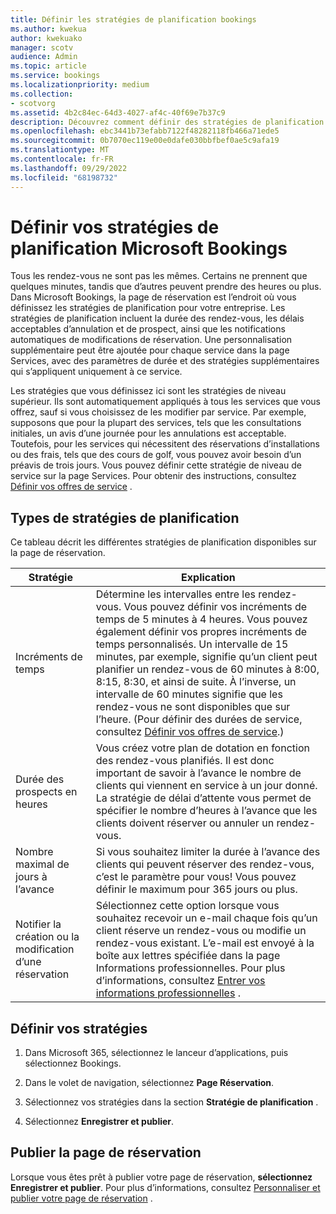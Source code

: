 ```yaml
---
title: Définir les stratégies de planification bookings
ms.author: kwekua
author: kwekuako
manager: scotv
audience: Admin
ms.topic: article
ms.service: bookings
ms.localizationpriority: medium
ms.collection:
- scotvorg
ms.assetid: 4b2c84ec-64d3-4027-af4c-40f69e7b37c9
description: Découvrez comment définir des stratégies de planification pour votre entreprise. Les stratégies de planification incluent la durée des rendez-vous, ainsi que les délais d’annulation et de prospect acceptables.
ms.openlocfilehash: ebc3441b73efabb7122f48282118fb466a71ede5
ms.sourcegitcommit: 0b7070ec119e00e0dafe030bbfbef0ae5c9afa19
ms.translationtype: MT
ms.contentlocale: fr-FR
ms.lasthandoff: 09/29/2022
ms.locfileid: "68198732"
---
```

# <a name="set-your-microsoft-bookings-scheduling-policies"></a>Définir vos stratégies de planification Microsoft Bookings

Tous les rendez-vous ne sont pas les mêmes. Certains ne prennent que quelques minutes, tandis que d’autres peuvent prendre des heures ou plus. Dans Microsoft Bookings, la page de réservation est l’endroit où vous définissez les stratégies de planification pour votre entreprise. Les stratégies de planification incluent la durée des rendez-vous, les délais acceptables d’annulation et de prospect, ainsi que les notifications automatiques de modifications de réservation. Une personnalisation supplémentaire peut être ajoutée pour chaque service dans la page Services, avec des paramètres de durée et des stratégies supplémentaires qui s’appliquent uniquement à ce service.

Les stratégies que vous définissez ici sont les stratégies de niveau supérieur. Ils sont automatiquement appliqués à tous les services que vous offrez, sauf si vous choisissez de les modifier par service. Par exemple, supposons que pour la plupart des services, tels que les consultations initiales, un avis d’une journée pour les annulations est acceptable. Toutefois, pour les services qui nécessitent des réservations d’installations ou des frais, tels que des cours de golf, vous pouvez avoir besoin d’un préavis de trois jours. Vous pouvez définir cette stratégie de niveau de service sur la page Services. Pour obtenir des instructions, consultez [Définir vos offres de service](define-service-offerings.md) .

## <a name="types-of-scheduling-policies"></a>Types de stratégies de planification

Ce tableau décrit les différentes stratégies de planification disponibles sur la page de réservation.

| Stratégie | Explication |
|---|---|
| Incréments de temps | Détermine les intervalles entre les rendez-vous. Vous pouvez définir vos incréments de temps de 5 minutes à 4 heures. Vous pouvez également définir vos propres incréments de temps personnalisés. Un intervalle de 15 minutes, par exemple, signifie qu’un client peut planifier un rendez-vous de 60 minutes à 8:00, 8:15, 8:30, et ainsi de suite. À l’inverse, un intervalle de 60 minutes signifie que les rendez-vous ne sont disponibles que sur l’heure. (Pour définir des durées de service, consultez [Définir vos offres de service](define-service-offerings.md).) |
| Durée des prospects en heures | Vous créez votre plan de dotation en fonction des rendez-vous planifiés. Il est donc important de savoir à l’avance le nombre de clients qui viennent en service à un jour donné. La stratégie de délai d’attente vous permet de spécifier le nombre d’heures à l’avance que les clients doivent réserver ou annuler un rendez-vous. |
| Nombre maximal de jours à l’avance | Si vous souhaitez limiter la durée à l’avance des clients qui peuvent réserver des rendez-vous, c’est le paramètre pour vous! Vous pouvez définir le maximum pour 365 jours ou plus. |
| Notifier la création ou la modification d’une réservation | Sélectionnez cette option lorsque vous souhaitez recevoir un e-mail chaque fois qu’un client réserve un rendez-vous ou modifie un rendez-vous existant. L’e-mail est envoyé à la boîte aux lettres spécifiée dans la page Informations professionnelles. Pour plus d’informations, consultez [Entrer vos informations professionnelles](enter-business-information.md) . |

## <a name="set-your-policies"></a>Définir vos stratégies

1. Dans Microsoft 365, sélectionnez le lanceur d’applications, puis sélectionnez Bookings.

1. Dans le volet de navigation, sélectionnez **Page Réservation**.

1. Sélectionnez vos stratégies dans la section **Stratégie de planification** .

1. Sélectionnez **Enregistrer et publier**.

## <a name="publish-the-booking-page"></a>Publier la page de réservation

Lorsque vous êtes prêt à publier votre page de réservation, **sélectionnez Enregistrer et publier**. Pour plus d’informations, consultez [Personnaliser et publier votre page de réservation](customize-booking-page.md) .
